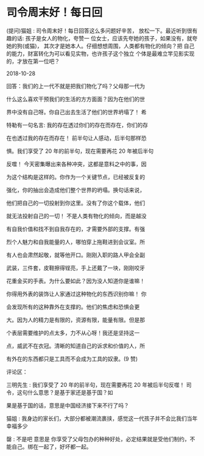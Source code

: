 # 司令周末好！每日回

(提问)猫姐 : 司令周末好！每日回答这么多问题好辛苦， 放松一下。最近听到很有趣的话: 孩子是女人的物化，夸赞一 位女士，应该先夸她的孩子，如果没有，就夸她的狗(或猫)， 其次才是她本人。仔细想想周围，人类都有物化的倾向？把 自己的能力，财富转化为可以看见实物，也许孩子这个独立 个体是最难立竿见影实现的，才放在第一位吧？

2018-10-28

回答：我们的上一代不就是把我们物化了吗？父母那一代为

什么这么喜欢干预我们的生活的方方面面？因为在他们的世

界中没有自己呀。你自己出去生活了他们的世界坍塌了！ 希

特勒有一句名言: 我的存在透过你们的存在而存在，你们的存

在也透过我的存在而存在！ 前半句让人感动，后半句那样恐

惧。我们享受了 20 年的前半句，现在需要再花 20 年被后半句

反噬！ 今天密集曝出来各种冲突，这都是意料之中的事，因

为这个结构是这样的。你作为一个关键节点，已经被反复的

强化，你的抽出会造成他们整个世界的坍塌。换句话来说，

他们把自己的一切投射到你这里。没有了你这个载体，他们

就无法投射自己的一切！ 不是人类有物化的倾向，而是越没

有自我价值和找不到自我存在的，才需要外部的支撑。有强

烈个人魅力和自我能量的人，哪怕穿上拖鞋进到会议室。所

有人也会肃然起敬，就等他开口。刚刚入职的路人甲会全副

武装，三件套，皮鞋擦得锃亮，手上还戴了一块，刚刚咬牙

花重金买的手表。为什么要如此？因为没人知道你是谁嘛！

你得用外表的装饰让人家通过这种物化的东西识别你嘛！ 你

会发现所有的这种靠外在支撑的。他们的焦虑和恐惧会更

大。因为人的精力是有限的，资源有限，能量有限。但是那

个表层需要维护的点太多，力不从心呀！我还是坚持这一

点，威武不在衣冠。清晰的知道自己的诉求和价值的人，所

有外在的东西都只是工具而不会成为工具的奴隶。(9 赞)

评论区：

三明先生 : 我们享受了 20 年的前半句，现在需要再花 20 年被后半句反噬！ 司令，这句什么意思？是基于家还是基于国？如

果是基于国的话，意思是中国经济接下来不行了吗？

猫姐 : 我身边的家长们，大部分都被潮流裹挟，感觉这一代孩子并不会比我们当年幸福多少

罄 : 不是吧 意思是 你享受了父母包办的种种好处，必定结果就是受他们制约，不能自己。绑在一起了，好坏都一起。